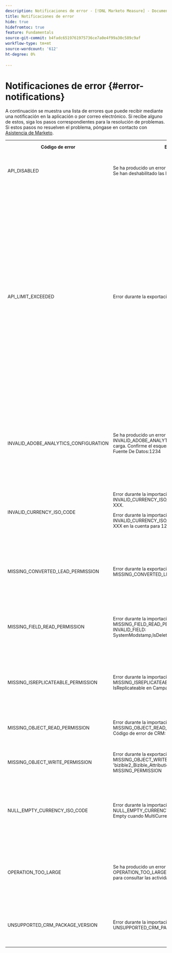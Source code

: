 ```yaml
---
description: Notificaciones de error - [!DNL Marketo Measure] - Documentación del producto
title: Notificaciones de error
hide: true
hidefromtoc: true
feature: Fundamentals
source-git-commit: b4fadc6519761975736ce7a0e4f99a30c589c9af
workflow-type: tm+mt
source-wordcount: '612'
ht-degree: 0%

---
```


# Notificaciones de error {#error-notifications}

A continuación se muestra una lista de errores que puede recibir mediante una notificación en la aplicación o por correo electrónico. Si recibe alguno de estos, siga los pasos correspondientes para la resolución de problemas. Si estos pasos no resuelven el problema, póngase en contacto con [Asistencia de Marketo](https://nation.marketo.com/t5/support/ct-p/Support).

<table>
  <tbody>
    <tr>
      <th style="width:31%">Código de error</th>
      <th style="width:23%">Ejemplo de notificación</th>
      <th style="width:23%">Descripción</th>
      <th style="width:23%">Pasos para solucionar problemas</th>
    </tr>
    <tr>
      <td>API_DISABLED</td>
      <td>Se ha producido un error durante la importación de CRM: API_DISABLED: Se han deshabilitado las llamadas de API para este usuario</td>
      <td>Se ha deshabilitado el permiso API para el usuario de Marketo Measure.</td>
      <td>Consulte la siguiente documentación de Salesforce sobre <a href="https://help.salesforce.com/s/articleView?id=sf.branded_apps_commun_api_permset.htm&amp;type=5">Cómo habilitar el acceso a la API</a>.</td>
    </tr>
    <tr>
      <td>API_LIMIT_EXCEEDED</td>
      <td>Error durante la exportación de Crm: PI_LIMIT_EXCEEDED</td>
      <td>Se ha superado el límite de API de CRM (24 horas).</td>
      <td>Consulte la siguiente documentación de su CRM para obtener ayuda sobre el ajuste de las asignaciones de crédito de la API:</p>
          <ul>
            <li><a href="https://learn.microsoft.com/en-us/dynamics365/fin-ops-core/dev-itpro/data-entities/service-protection-monitoring">Dynamics</a>
            </li>
            <li><a href="https://developer.salesforce.com/docs/atlas.en-us.salesforce_app_limits_cheatsheet.meta/salesforce_app_limits_cheatsheet/salesforce_app_limits_platform_api.htm">Salesforce</a>
            </li>
          </ul>
          <p>También puede ajustar los créditos CRM que utiliza Marketo Measure siguiendo los siguientes pasos:</p>
          <ul>
            <li>Vaya a <b>Configuración</b> &gt; <b>CRM</b> &gt; <b>General</b></li>
            <li>Actualización del límite diario de la API de CRM<br/>
              <ul>
                <li><b>Nota: El valor predeterminado es 100 000</b></li>
              </ul>
            </li>
          </ul>
          <p>
           <img src="assets/error-notifications-1.png">
          </p>
      </td>
    </tr>
    <tr>
      <td>INVALID_ADOBE_ANALYTICS_CONFIGURATION</td>
      <td>Se ha producido un error durante la exportación de Adobe Analytics: INVALID_ADOBE_ANALYTICS_CONFIGURATION : Error: no se permite la carga. Confirme el esquema de la fuente de datos antes de cargar. Id De Fuente De Datos:1234</td>
      <td>La integración de Adobe Analytics no está configurada correctamente.</td>
      <td>Consulte los siguientes artículos de ayuda para garantizar una configuración correcta:
        <ul>
          <li>
            <a href="/help/marketo-measure-and-adobe/marketo-measure-integrations-with-adobe-analytics.md">Integraciones de Marketo Measure con Adobe Analytics</a>
          </li>
          <li>
            <a href="https://experienceleague.adobe.com/docs/core-services/interface/services/customer-attributes/t-crs-usecase.html">Crear un origen de Atributo del cliente y cargar el archivo de datos</a>
          </li>
        </ul>
      </td>
    </tr>
    <tr>
      <td>INVALID_CURRENCY_ISO_CODE</td>
      <td>Error durante la importación del anuncio: INVALID_CURRENCY_ISO_CODE: Marketo Measure no admite la divisa XXX.
      <p>
      Error durante la importación del anuncio: INVALID_CURRENCY_ISO_CODE : Marketo Measure no admite la divisa XXX en la cuenta para 1234.</td>
      <td>Se ha encontrado una moneda no compatible.</td>
      <td>En el sistema de origen indicado en la notificación (Ad, Crm, Marketo), asegúrese de que la moneda asociada al registro tenga una moneda compatible y válida. Las monedas admitidas derivan de las normas de moneda ISO.</td>
    </tr>
    <tr>
      <td>MISSING_CONVERTED_LEAD_PERMISSION</td>
      <td>Error durante la exportación de Crm: MISSING_CONVERTED_LEAD_PERMISSION</td>
      <td>Marketo Measure no tiene el permiso Ver/Editar posibles clientes convertidos</td>
      <td>Consulte el siguiente documento del Experience League para obtener ayuda sobre cómo habilitar este permiso en su CRM<br/>
          <a href="/help/marketo-measure-salesforce-reporting/additional-functionality/enabling-the-permission-to-edit-converted-leads.md">Activación del permiso para editar posibles clientes convertidos</a></td>
    </tr>
    <tr>
      <td>MISSING_FIELD_READ_PERMISSION</td>
      <td>Error durante la importación de Crm: MISSING_FIELD_READ_PERMISSION : Tipo de entidad 'Evento': INVALID_FIELD:<br/>
    SystemModstamp,IsDeleted,WhoId,bizible2__Bizible_Touchpoint_Date__c</td>
      <td>A Marketo Measure le faltan permisos de lectura en un campo obligatorio.</td>
      <td>Consulte los siguientes artículos de ayuda para obtener instrucciones sobre los permisos que requiere Marketo Measure:
        <ul>
          <li><a href="/help/marketo-measure-and-dynamics/getting-started-with-marketo-measure-and-dynamics/marketo-measure-dynamics-schema.md">Dynamics</a>
          </li>
          <li><a href="/help/configuration-and-setup/marketo-measure-and-salesforce/how-marketo-measure-and-salesforce-interact.md">Salesforce</a>
          </li>
        </ul>
      </td>
    </tr>
    <tr>
      <td>MISSING_ISREPLICATEABLE_PERMISSION</td>
      <td>Error durante la importación de Crm: MISSING_ISREPLICATEABLE_PERMISSION : Falta el permiso IsReplicateable en Campaign</td>
      <td>Este permiso es necesario en los objetos de Salesforce para que podamos mantener su Marketo Measure y Salesforce sincronizados.</td>
      <td>Póngase en contacto con el servicio de soporte técnico de Salesforce para obtener ayuda sobre el establecimiento del permiso replicable en objetos.</td>
    </tr>
    <tr>
      <td>MISSING_OBJECT_READ_PERMISSION</td>
      <td>Error durante la importación de Crm: MISSING_OBJECT_READ_PERMISSION : Tipo de entidad 'Campaña': Código de error de CRM: MISSING_PERMISSION</td>
      <td>A Marketo Measure le faltan permisos de lectura para un objeto requerido.</td>
      <td rowspan="2">Consulte los siguientes artículos de ayuda para obtener instrucciones sobre los permisos que requiere Marketo Measure:
          <ul>
            <li><a href="/help/marketo-measure-and-dynamics/getting-started-with-marketo-measure-and-dynamics/marketo-measure-dynamics-schema.md">Dynamics</a>
            </li>
            <li><a href="/help/configuration-and-setup/marketo-measure-and-salesforce/how-marketo-measure-and-salesforce-interact.md">Salesforce</a>
            </li>
          </ul>
      </td>
    </tr>
    <tr>
      <td>MISSING_OBJECT_WRITE_PERMISSION</td>
      <td>Error durante la exportación de Crm: MISSING_OBJECT_WRITE_PERMISSION : Tipo de entidad 'bizible2_Bizible_Attribution_Touchpoint': Código de error de CRM: MISSING_PERMISSION</td>
      <td>A Marketo Measure le faltan permisos de escritura en un objeto requerido.</td>
    </tr>
    <tr>
      <td>NULL_EMPTY_CURRENCY_ISO_CODE</td>
      <td>
        <p>
          Error durante la importación de Crm: NULL_EMPTY_CURRENCY_ISO_CODE: El código ISO de divisa es NULL o Empty cuando MultiCurrency está habilitado para RecordId 1234
      </td>
      <td>La divisa debe ser un código de divisa ISO compatible.</td>
      <td>En el sistema de origen indicado en la notificación (Ad, Crm, Marketo), asegúrese de que la moneda asociada al registro tenga una moneda compatible y válida. Las monedas admitidas derivan de las normas de moneda ISO.</td>
    </tr>
    <tr>
      <td>OPERATION_TOO_LARGE</td>
      <td>Se ha producido un error durante la importación de Crm: OPERATION_TOO_LARGE : Se necesita el permiso "Ver todos los datos" para consultar las actividades correctamente.</td>
      <td>La configuración de CRM no permite a Marketo Measure consultar un conjunto de datos lo suficientemente grande</td>
      <td>Conceda permisos de "Ver todos los datos" a Marketo Measure en el objeto designado.
      <p>
      Más información sobre el permiso "Ver todos los datos" <a href="https://developer.salesforce.com/docs/atlas.en-us.securityImplGuide.meta/securityImplGuide/users_profiles_view_all_mod_all.htm">se puede encontrar aquí</a>.</td>
    </tr>
    <tr>
      <td>UNSUPPORTED_CRM_PACKAGE_VERSION</td>
      <td>Error durante la importación de Crm: UNSUPPORTED_CRM_PACKAGE_VERSION : Actualice el paquete de crm</td>
      <td>El paquete actual detectado ya no es compatible.</td>
      <td>Actualice el paquete a la versión más reciente:
        <ul>
          <li><a href="/help/configuration-and-setup/marketo-measure-and-salesforce/best-practices-for-marketo-measure-crm-package.md">Prácticas recomendadas</a>
          </li>
          <li><a href="/help/marketo-measure-and-dynamics/getting-started-with-marketo-measure-and-dynamics/microsoft-dynamics-crm-installation-guide.md">Dynamics</a>
          </li>
          <li><a href="/help/configuration-and-setup/marketo-measure-and-salesforce/marketo-measure-salesforce-package-installation-and-set-up.md">Salesforce</a>
          </li>
        </ul>
      </td>
    </tr>
  </tbody>
</table>
